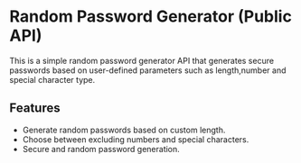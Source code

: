 # Random Password Generator (Public API) 
This is a simple random password generator API that generates secure passwords based on user-defined parameters such as length,number and special character type.
## Features
- Generate random passwords based on custom length.
- Choose between excluding numbers and special characters.
- Secure and random password generation.
